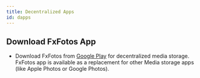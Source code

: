 ```yaml
---
title: Decentralized Apps
id: dapps
---
```


## Download FxFotos App

- Download FxFotos from [Google Play](https://play.google.com/store/apps/details?id=land.fx.fotos) for decentralized media storage. FxFotos app is available as a replacement for other Media storage apps (like Apple Photos or Google Photos). 